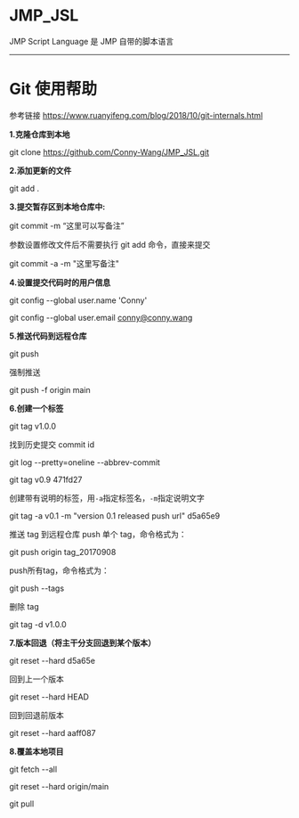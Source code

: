 # JMP_JSL
JMP Script Language 是 JMP 自带的脚本语言

------

# Git 使用帮助

参考链接 https://www.ruanyifeng.com/blog/2018/10/git-internals.html

**1.克隆仓库到本地**

git clone https://github.com/Conny-Wang/JMP_JSL.git

**2.添加更新的文件**

git add .

**3.提交暂存区到本地仓库中:**

git  commit -m “这里可以写备注”

参数设置修改文件后不需要执行 git add 命令，直接来提交

 git commit -a -m  "这里写备注"

**4.设置提交代码时的用户信息**

git config --global user.name 'Conny'

git config --global user.email conny@conny.wang

**5.推送代码到远程仓库**

git push

强制推送

git push -f origin main

**6.创建一个标签**

git tag v1.0.0

找到历史提交 commit id

git log --pretty=oneline --abbrev-commit

git  tag v0.9 471fd27

创建带有说明的标签，用`-a`指定标签名，`-m`指定说明文字

git tag -a v0.1 -m "version 0.1 released push url" d5a65e9

推送 tag 到远程仓库 push 单个 tag，命令格式为：

git push origin tag_20170908

push所有tag，命令格式为：

git push --tags

删除 tag

git tag -d v1.0.0

**7.版本回退（将主干分支回退到某个版本）**

git reset --hard d5a65e

回到上一个版本

git  reset  --hard HEAD

 回到回退前版本

git reset --hard aaff087

**8.覆盖本地项目**

git fetch --all

git reset --hard origin/main

git pull

